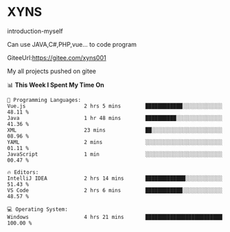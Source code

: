 # XYNS
introduction-myself

Can use JAVA,C#,PHP,vue... to code program

GiteeUrl:https://gitee.com/xyns001

My all projects pushed on gitee

<!--START_SECTION:waka-->
📊 **This Week I Spent My Time On** 

```text
💬 Programming Languages: 
Vue.js                   2 hrs 5 mins        ████████████░░░░░░░░░░░░░   48.11 % 
Java                     1 hr 48 mins        ██████████░░░░░░░░░░░░░░░   41.36 % 
XML                      23 mins             ██░░░░░░░░░░░░░░░░░░░░░░░   08.96 % 
YAML                     2 mins              ░░░░░░░░░░░░░░░░░░░░░░░░░   01.11 % 
JavaScript               1 min               ░░░░░░░░░░░░░░░░░░░░░░░░░   00.47 % 

🔥 Editors: 
IntelliJ IDEA            2 hrs 14 mins       █████████████░░░░░░░░░░░░   51.43 % 
VS Code                  2 hrs 6 mins        ████████████░░░░░░░░░░░░░   48.57 % 

💻 Operating System: 
Windows                  4 hrs 21 mins       █████████████████████████   100.00 % 
```


<!--END_SECTION:waka-->
